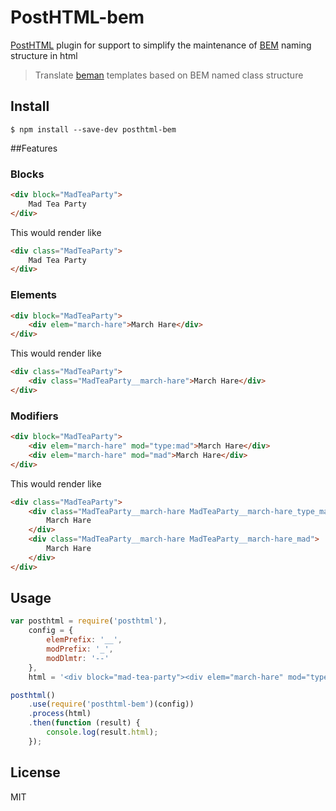 # PostHTML-bem

[PostHTML](https://github.com/posthtml/posthtml) plugin for support to simplify the maintenance of [BEM](http://bem.info) naming structure in html

> Translate [beman](https://github.com/rajdee/beman) templates based on BEM named class structure

## Install

```
$ npm install --save-dev posthtml-bem
```


##Features

### Blocks

```html
<div block="MadTeaParty">
    Mad Tea Party
</div>
```

This would render like

```html
<div class="MadTeaParty">
    Mad Tea Party
</div>
```


### Elements

```html
<div block="MadTeaParty">
    <div elem="march-hare">March Hare</div>
</div>
```

This would render like

```html
<div class="MadTeaParty">
    <div class="MadTeaParty__march-hare">March Hare</div>
</div>
```

### Modifiers

```html
<div block="MadTeaParty">
    <div elem="march-hare" mod="type:mad">March Hare</div>
    <div elem="march-hare" mod="mad">March Hare</div>
</div>
```

This would render like

```html
<div class="MadTeaParty">
    <div class="MadTeaParty__march-hare MadTeaParty__march-hare_type_mad">
        March Hare
    </div>
    <div class="MadTeaParty__march-hare MadTeaParty__march-hare_mad">
        March Hare
    </div>
</div>
```


## Usage

```javascript
var posthtml = require('posthtml'),
    config = {
        elemPrefix: '__',
        modPrefix: '_',
        modDlmtr: '--'
    },
    html = '<div block="mad-tea-party"><div elem="march-hare" mod="type:mad">March Hare</div><div elem="hatter" mod="type:mad">Hatter</div><divelem="dormouse" mod="state:sleepy">Dormouse</div></div>';

posthtml()
    .use(require('posthtml-bem')(config))
    .process(html)
    .then(function (result) {
        console.log(result.html);
    });
```

## License

MIT
